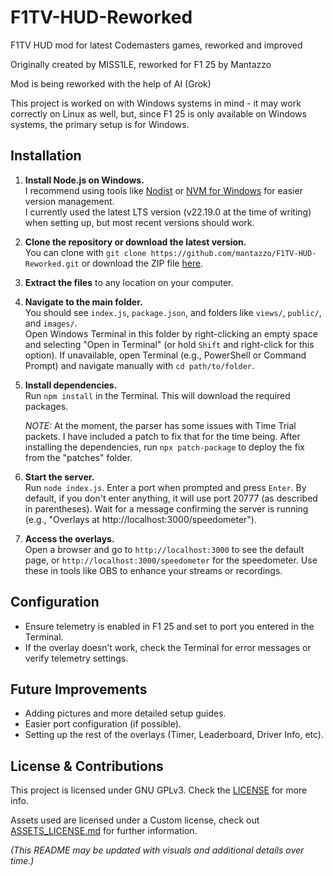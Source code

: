# F1TV-HUD-Reworked
F1TV HUD mod for latest Codemasters games, reworked and improved

Originally created by MISS1LE, reworked for F1 25 by Mantazzo 

Mod is being reworked with the help of AI (Grok)

This project is worked on with Windows systems in mind - it may work correctly on Linux as well, but, since F1 25 is only available on Windows systems, the primary setup is for Windows.

## Installation

1. **Install Node.js on Windows.**  
   I recommend using tools like [Nodist](https://github.com/nodists/nodist) or [NVM for Windows](https://github.com/coreybutler/nvm-windows) for easier version management.  
   I currently used the latest LTS version (v22.19.0 at the time of writing) when setting up, but most recent versions should work.

2. **Clone the repository or download the latest version.**  
   You can clone with `git clone https://github.com/mantazzo/F1TV-HUD-Reworked.git` or download the ZIP file [here](https://github.com/mantazzo/F1TV-HUD-Reworked/archive/refs/heads/main.zip).

3. **Extract the files** to any location on your computer.

4. **Navigate to the main folder.**  
   You should see `index.js`, `package.json`, and folders like `views/`, `public/`, and `images/`.  
   Open Windows Terminal in this folder by right-clicking an empty space and selecting "Open in Terminal" (or hold `Shift` and right-click for this option). If unavailable, open Terminal (e.g., PowerShell or Command Prompt) and navigate manually with `cd path/to/folder`.

5. **Install dependencies.**  
   Run `npm install` in the Terminal. This will download the required packages.

   *NOTE:* At the moment, the parser has some issues with Time Trial packets. I have included a patch to fix that for the time being. After installing the dependencies, run `npx patch-package` to deploy the fix from the "patches" folder.

6. **Start the server.**  
   Run `node index.js`. Enter a port when prompted and press `Enter`. By default, if you don't enter anything, it will use port 20777 (as described in parentheses). Wait for a message confirming the server is running (e.g., "Overlays at http://localhost:3000/speedometer").

7. **Access the overlays.**  
   Open a browser and go to `http://localhost:3000` to see the default page, or `http://localhost:3000/speedometer` for the speedometer. Use these in tools like OBS to enhance your streams or recordings.

## Configuration
- Ensure telemetry is enabled in F1 25 and set to port you entered in the Terminal.
- If the overlay doesn’t work, check the Terminal for error messages or verify telemetry settings.

## Future Improvements
- Adding pictures and more detailed setup guides.
- Easier port configuration (if possible).
- Setting up the rest of the overlays (Timer, Leaderboard, Driver Info, etc).

## License & Contributions
This project is licensed under GNU GPLv3. Check the [LICENSE](https://github.com/mantazzo/F1TV-HUD-Reworked/blob/main/LICENSE) for more info.

Assets used are licensed under a Custom license, check out [ASSETS_LICENSE.md](https://github.com/mantazzo/F1TV-HUD-Reworked/blob/main/ASSETS_LICENSE.md) for further information.

*(This README may be updated with visuals and additional details over time.)*
